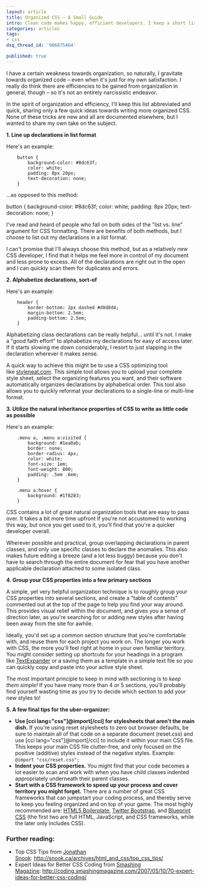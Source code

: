 ```yaml
---
layout: article
title: Organized CSS – A Small Guide
intro: Clean code makes happy, efficient developers. I keep a short list of best practices for writing code that will last.
categories: articles
tags:
- css
dsq_thread_id: '906875464'

published: true
---
```


I have a certain weakness towards organization, so naturally, I gravitate towards organized code – even when it's just for my own satisfaction. I really do think there are efficiencies to be gained from organization in general, though – so it's not an entirely narcissistic endeavor.

In the spirit of organization and efficiency, I'll keep this list abbreviated and quick, sharing only a few quick ideas towards writing more organized CSS. None of these tricks are new and all are documented elsewhere, but I wanted to share my own take on the subject.

**1. Line up declarations in list format**

Here's an example:

		button {
			background-color: #8dc63f;
			color: white;
			padding: 8px 20px;
			text-decoration: none;
		}

...as opposed to this method:

button { background-color: #8dc63f; color: white; padding: 8px 20px; text-decoration: none; }

I've read and heard of people who fall on both sides of the "list vs. line" argument for CSS formatting. There are benefits of both methods, but I choose to list out my declarations in a list format.

I can't promise that I'll always choose this method, but as a relatively new CSS developer, I find that it helps me feel more in control of my document and less prone to excess. All of the declarations are right out in the open and I can quickly scan them for duplicates and errors.

**2. Alphabetize declarations, sort-of**

Here's an example:

		header {
			border-bottom: 2px dashed #d8d8d4;
			margin-bottom: 2.5em;
			padding-bottom: 2.5em;
		}

Alphabetizing class declarations can be really helpful… until it's not. I make a "good faith effort" to alphabetize my declarations for easy of access later. If it starts slowing me down considerably, I resort to just slapping in the declaration wherever it makes sense.

A quick way to achieve this might be to use a CSS optimizing tool like <a href="http://www.styleneat.com/">styleneat.com</a>. This simple tool allows you to upload your complete style sheet, select the organizing features you want, and their software automatically organizes declarations by alphabetical order. This tool also allows you to quickly reformat your declarations to a single-line or multi-line format.

**3. Utilize the natural inheritance properties of CSS to write as little code as possible**

Here's an example:

		.menu a, .menu a:visited {
			background: #1ea8ab;
			border: none;
			border-radius: 4px;
			color: white;
			font-size: 1em;
			font-weight: 800;
			padding: .5em .6em;
		}

		.menu a:hover {
			background: #1f8283;
		}

CSS contains a lot of great natural organization tools that are easy to pass over. It takes a bit more time upfront if you're not accustomed to working this way, but once you get used to it, you'll find that you're a quicker developer overall.

Wherever possible and practical, group overlapping declarations in parent classes, and only use specific classes to declare the anomalies. This also makes future editing a breeze (and a lot less buggy) because you don't have to search through the entire document for fear that you have another applicable declaration attached to some isolated class.

**4. Group your CSS properties into a few primary sections**

A simple, yet very helpful organization technique is to roughly group your CSS properties into several sections, and create a "table of contents" commented out at the top of the page to help you find your way around. This provides visual relief within the document, and gives you a sense of direction later, as you're searching for or adding new styles after having been away from the site for awhile.

Ideally, you'd set up a common section structure that you're comfortable with, and reuse them for each project you work on. The longer you work with CSS, the more you'll feel right at home in your own familiar territory. You might consider setting up shortcuts for your headings in a program like <a href="http://smilesoftware.com/TextExpander/index.html">TextExpander</a> or a saving them as a template in a simple text file so you can quickly copy and paste into your active style sheet.

The most important principle to keep in mind with sectioning is to *keep them simple!* If you have many more than 4 or 5 sections, you'll probably find yourself wasting time as you try to decide which section to add your new styles to!

**5. A few final tips for the uber-organizer:**
  
  * **Use [cci lang="css"]@import[/cci] for stylesheets that aren't the main dish.** If you're using reset stylesheets to zero out browser defaults, be sure to maintain all of that code on a separate document (reset.css) and use [cci lang="css"]@import[/cci] to include it within your main CSS file. This keeps your main CSS file clutter-free, and only focused on the positive (additive) styles instead of the negative styles. Example: `@import "css/reset.css";`
  * **Indent your CSS properties.** You might find that your code becomes a lot easier to scan and work with when you have child classes indented appropriately underneath their parent classes.
  * **Start with a CSS framework to speed up your process and cover territory you might forget.** There are a number of great CSS frameworks that can jumpstart your coding process, and thereby serve to keep you feeling organized and on top of your game. The most highly recommended are: <a href="http://html5boilerplate.com/">HTML5 Boilerplate</a>, <a href="http://twitter.github.com/bootstrap/">Twitter Bootstrap</a>, and <a href="http://www.blueprintcss.org/">Blueprint CSS</a> (the first two are full HTML, JavaScript, and CSS frameworks, while the later only includes CSS).
  
### Further reading:

  * Top CSS Tips from <a href="https://twitter.com/snookca">Jonathan Snook</a>: <a href="http://snook.ca/archives/html_and_css/top_css_tips/">http://snook.ca/archives/html_and_css/top_css_tips/</a>
  * Expert Ideas for Better CSS Coding from <a href="http://www.smashingmagazine.com/">Smashing Magazine</a>: <a href="http://coding.smashingmagazine.com/2007/05/10/70-expert-ideas-for-better-css-coding/">http://coding.smashingmagazine.com/2007/05/10/70-expert-ideas-for-better-css-coding/</a>